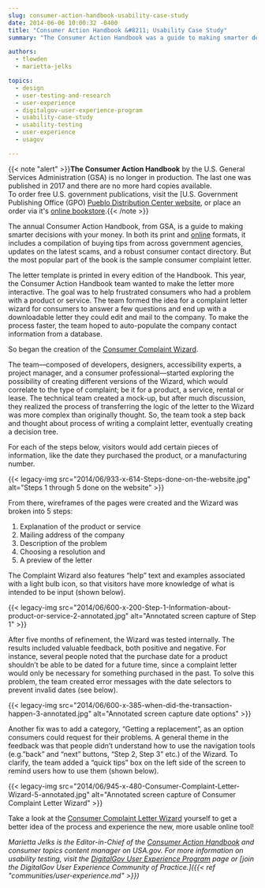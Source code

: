 ```yaml
---
slug: consumer-action-handbook-usability-case-study
date: 2014-06-06 10:00:32 -0400
title: "Consumer Action Handbook &#8211; Usability Case Study"
summary: "The Consumer Action Handbook was a guide to making smarter decisions with your money. It's print and online formats were available in English and Spanish, and included a compilation of buying tips from across government agencies, updates on the latest scams, and a robust consumer contact directory."

authors:
  - tlowden
  - marietta-jelks

topics:
  - design
  - user-testing-and-research
  - user-experience
  - digitalgov-user-experience-program
  - usability-case-study
  - usability-testing
  - user-experience
  - usagov

---
```


{{< note "alert" >}}**The Consumer Action Handbook** by the U.S. General Services Administration (GSA) is no longer in production. The last one was published in 2017 and there are no more hard copies available.<br />
To order free U.S. government publications, visit the [U.S. Government Publishing Office (GPO) [Pueblo Distribution Center website](https://pueblo.gpo.gov/), or place an order via it's [online bookstore](https://bookstore.gpo.gov/).{{< /note >}}

The annual Consumer Action Handbook, from GSA, is a guide to making smarter decisions with your money. In both its print and [online](https://www.usa.gov/topics/consumer/consumer-action-handbook-online.shtml) formats, it includes a compilation of buying tips from across government agencies, updates on the latest scams, and a robust consumer contact directory. But the most popular part of the book is the sample consumer complaint letter.

The letter template is printed in every edition of the Handbook. This year, the Consumer Action Handbook team wanted to make the letter more interactive. The goal was to help frustrated consumers who had a problem with a product or service. The team formed the idea for a complaint letter wizard  for consumers to answer a few questions and end up with a downloadable letter they could edit and mail to the company. To make the process faster, the team hoped to auto-populate the company contact information from a database.

So began the creation of the [Consumer Complaint Wizard](https://www.usa.gov/topics/consumer/complaint/complaint-letter-wizard.shtml).

The team—composed of developers, designers, accessibility experts, a project manager, and a consumer professional—started exploring the possibility of creating different versions of the Wizard, which would correlate to the type of complaint; be it for a product, a service, rental or lease. The technical team created a mock-up, but after much discussion, they realized the process of transferring the logic of the letter to the Wizard was more complex than originally thought. So, the team took a step back and thought about process of writing a complaint letter, eventually creating a decision tree.

For each of the steps below, visitors would add certain pieces of information, like the date they purchased the product, or a manufacturing number.

{{< legacy-img src="2014/06/933-x-614-Steps-done-on-the-website.jpg" alt="Steps 1 through 5 done on the website" >}}

From there, wireframes of the pages were created and the Wizard was broken into 5 steps:

  1. Explanation of the product or service
  2. Mailing address of the company
  3. Description of the problem
  4. Choosing a resolution and
  5. A preview of the letter

The Complaint Wizard also features “help” text and examples associated with a light bulb icon, so that visitors have more knowledge of what is intended to be input (shown below).

{{< legacy-img src="2014/06/600-x-200-Step-1-Information-about-product-or-service-2-annotated.jpg" alt="Annotated screen capture of Step 1" >}}

After five months of refinement, the Wizard was tested internally. The results included valuable feedback, both positive and negative. For instance, several people noted that the purchase date for a product shouldn’t be able to be dated for a future time, since a complaint letter would only be necessary for something purchased in the past. To solve this problem, the team created error messages with the date selectors to prevent invalid dates (see below).

{{< legacy-img src="2014/06/600-x-385-when-did-the-transaction-happen-3-annotated.jpg" alt="Annotated screen capture date options" >}}

Another fix was to add a category, “Getting a replacement”, as an option consumers could request for their problems. A general theme in the feedback was that people didn’t understand how to use the navigation tools (e.g.”back” and “next” buttons, “Step 2, Step 3” etc.) of the Wizard. To clarify, the team added a “quick tips” box on the left side of the screen to remind users how to use them (shown below).

{{< legacy-img src="2014/06/945-x-480-Consumer-Complaint-Letter-Wizard-5-annotated.jpg" alt="Annotated screen capture of Consumer Complaint Letter Wizard" >}}

Take a look at the [Consumer Complaint Letter Wizard](https://www.usa.gov/topics/consumer/complaint/complaint-letter-wizard.shtml) yourself to get a better idea of the process and experience the new, more usable online tool!

_Marietta Jelks is the Editor-in-Chief of the [Consumer Action Handbook](https://www.usa.gov/topics/consumer/consumer-action-handbook-online.shtml) and consumer topics content manager on USA.gov. For more information on usability testing, visit the [DigitalGov User Experience Program](http://www.digitalgov.gov/resources/digitalgov-user-experience-program/) page or [join the DigitalGov User Experience Community of Practice.]({{< ref "communities/user-experience.md" >}})_
